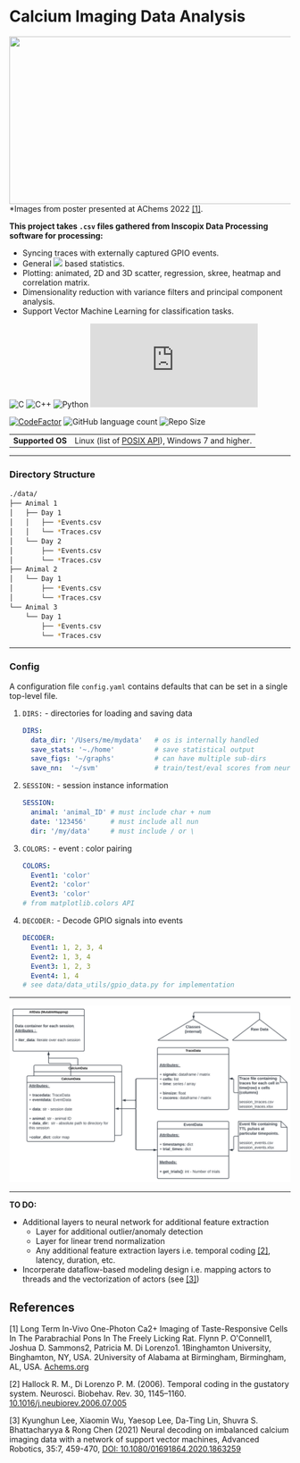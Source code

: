 

# Calcium Imaging Data Analysis

<p>
  <img style="float: right"
    width="550"
    height="300"
    src=https://i.imgur.com/SPok8sB.gif
  >
</p>

*Images from poster presented at AChems 2022 [[1]](#1).

**This project takes `.csv` files gathered from Inscopix Data Processing software for processing:**

* Syncing traces with externally captured GPIO events.</li>
* General <img src="https://latex.codecogs.com/svg.image?\Delta&space;F/F" /> based statistics.</li>
* Plotting: animated, 2D and 3D scatter, regression, skree, heatmap and correlation matrix.</li>
* Dimensionality reduction with variance filters and principal component analysis.</li>
* Support Vector Machine Learning for classification tasks.</li>


![C](https://img.shields.io/badge/c-%2300599C.svg?style=plastic&logo=c&logoColor=white)
![C++](https://img.shields.io/badge/c++-%2300599C.svg?style=plastic&logo=c%2B%2B&logoColor=white)
![Python](https://img.shields.io/badge/python-3670A0?style=?style=plastic&logo=python&logoColor=ffdd54)
[![GitHub license](https://badgen.net/github/license/Naereen/Strapdown.js)](https://github.com/NeuroPyPy/CalciumAnalysis/blob/master/LICENSE)

[![CodeFactor](https://img.shields.io/codefactor/grade/github/NeuroPyPy/CalciumAnalysis/master?style=plastic)](https://www.codefactor.io/repository/github/neuropypy/calciumanalysis)
![GitHub language count](https://img.shields.io/github/languages/count/NeuroPyPy/CalciumAnalysis?style=plastic)
![Repo Size](https://img.shields.io/github/repo-size/NeuroPyPy/CalciumAnalysis?style=plastic)
<table>
  <tr >
    <td nowrap><strong>Supported OS</strong></td>
    <td>Linux (list of <a href="./docs/POSIX.md#the-list-of-posix-api-used-in-areg-sdk-including-multicast-message-router" alt="list of POSX API">POSIX API</a>), Windows 7 and higher.</td>
   </tr>
</table>

---
### Directory Structure
```bash
./data/
├── Animal 1
│   ├── Day 1
│   │   ├── *Events.csv
│   │   └── *Traces.csv
│   └── Day 2
│       ├── *Events.csv
│       └── *Traces.csv
├── Animal 2
│   └── Day 1
│       ├── *Events.csv
│       └── *Traces.csv
└── Animal 3
    └── Day 1
        ├── *Events.csv
        └── *Traces.csv

```
---
### Config 
A configuration file `config.yaml` contains defaults that can be set in a single top-level file.

1. `DIRS:` - directories for loading and saving data
   ```yaml
   DIRS:
     data_dir: '/Users/me/mydata'   # os is internally handled
     save_stats: '~./home'          # save statistical output
     save_figs: '~/graphs'          # can have multiple sub-dirs 
     save_nn:  '~/svm'              # train/test/eval scores from neural network 
   ```
3. `SESSION:` - session instance information
   ```yaml
   SESSION:
     animal: 'animal_ID' # must include char + num
     date: '123456'      # must include all nun
     dir: '/my/data'     # must include / or \ 
   
   ```

3. `COLORS:` - event : color pairing
   ```yaml
   COLORS:
     Event1: 'color'
     Event2: 'color'
     Event3: 'color'
   # from matplotlib.colors API
   ```
   
4. `DECODER:` - Decode GPIO signals into events
   ```yaml
   DECODER:
     Event1: 1, 2, 3, 4
     Event2: 1, 3, 4
     Event3: 1, 2, 3
     Event4: 1, 4
   # see data/data_utils/gpio_data.py for implementation
   ```
   
---

![Alt text](./md/SimpleCAClasses.svg)

---

**TO DO:** 
* Additional layers to neural network for additional feature extraction
  * Layer for additional outlier/anomaly detection
  * Layer for linear trend normalization
  * Any additional feature extraction layers i.e. temporal coding [[2]](#2), latency, duration, etc.
* Incorperate dataflow-based modeling design i.e. mapping actors to threads and the vectorization of actors (see [[3]](#3))




## References
<a id="1">[1]</a> 
Long Term In-Vivo One-Photon Ca2+ Imaging of Taste-Responsive Cells In The Parabrachial Pons In The Freely Licking Rat.
Flynn P. O'Connell1, Joshua D. Sammons2, Patricia M. Di Lorenzo1. 1Binghamton University, Binghamton, NY, USA. 2University of Alabama at Birmingham, Birmingham, AL, USA. [Achems.org](https://achems.org/web/)

<a id="2">[2]</a> 
Hallock R. M., Di Lorenzo P. M. (2006). Temporal coding in the gustatory system. Neurosci. Biobehav. Rev. 30, 1145–1160. [10.1016/j.neubiorev.2006.07.005](https://www.sciencedirect.com/science/article/abs/pii/S0149763406000741)

<a id="3">[3]</a> 
Kyunghun Lee, Xiaomin Wu, Yaesop Lee, Da-Ting Lin, Shuvra S. Bhattacharyya & Rong Chen (2021) Neural decoding on imbalanced calcium imaging data with a network of support vector machines, Advanced Robotics, 35:7, 459-470, [DOI: 10.1080/01691864.2020.1863259](https://www.tandfonline.com/doi/abs/10.1080/01691864.2020.1863259?journalCode=tadr20) 
